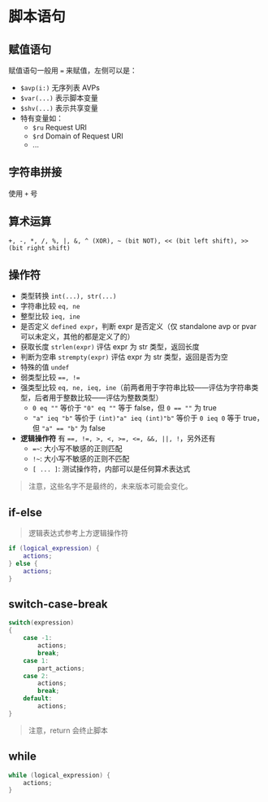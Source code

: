 # 脚本语句

## 赋值语句

赋值语句一般用 `=` 来赋值，左侧可以是：

- `$avp(i:)` 无序列表 AVPs
- `$var(...)` 表示脚本变量
- `$shv(...)` 表示共享变量
- 特有变量如：
  - `$ru` Request URI
  - `$rd` Domain of Request URI
  - ...

## 字符串拼接

使用 `+` 号

## 算术运算

`+, -, *, /, %, |, &, ^ (XOR), ~ (bit NOT), << (bit left shift), >> (bit right shift)`

## 操作符

- 类型转换 `int(...), str(...)`
- 字符串比较 `eq, ne`
- 整型比较 `ieq, ine`
- 是否定义 `defined expr`，判断 expr 是否定义（仅 standalone avp or pvar 可以未定义，其他的都是定义了的）
- 获取长度 `strlen(expr)` 评估 expr 为 str 类型，返回长度
- 判断为空串 `strempty(expr)` 评估 expr 为 str 类型，返回是否为空
- 特殊的值 `undef`
- 弱类型比较 `==, !=`
- 强类型比较 `eq, ne, ieq, ine`（前两者用于字符串比较——评估为字符串类型，后者用于整数比较——评估为整数类型）
  - `0 eq ""` 等价于 `"0" eq ""` 等于 false，但 `0 == ""` 为 true
  - `"a" ieq "b"` 等价于 `(int)"a" ieq (int)"b"` 等价于 `0 ieq 0` 等于 true，但 `"a" == "b"` 为 false
- **逻辑操作符** 有 `==, !=, >, <, >=, <=, &&, ||, !`，另外还有
  - `=~`: 大小写不敏感的正则匹配
  - `!~`: 大小写不敏感的正则不匹配
  - `[ ... ]`: 测试操作符，内部可以是任何算术表达式

> 注意，这些名字不是最终的，未来版本可能会变化。

## if-else

> 逻辑表达式参考上方逻辑操作符

```lua
if (logical_expression) {
    actions;
} else {
    actions;
}
```

## switch-case-break

```c
switch(expression)
{
    case -1:
        actions;
        break;
    case 1:
        part_actions;
    case 2:
        actions;
        break;
    default:
        actions;
}
```

> 注意，return 会终止脚本

## while

```c
while (logical_expression) {
    actions;
}
```
